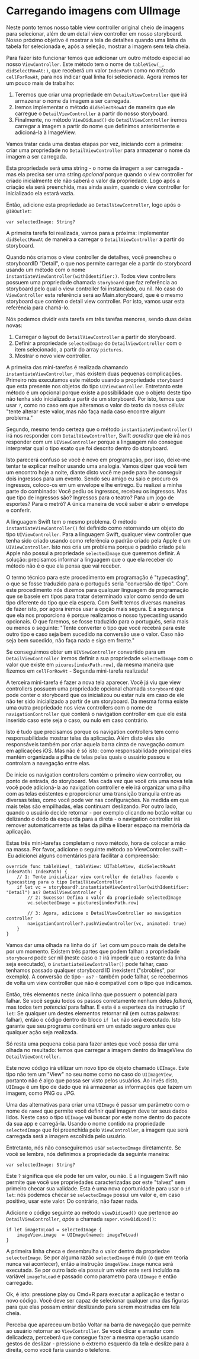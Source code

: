 # Carregando imagens com UIImage

Neste ponto temos nosso table view controller original cheio de imagens para selecionar, além de um detail view controller em nosso storyboard. Nosso próximo objetivo é mostrar a tela de detalhes quando uma linha da tabela for selecionada e, após a seleção, mostrar a imagem sem tela cheia.

Para fazer isto funcionar temos que adicionar um outro método especial ao nosso `ViewController`. Este método tem o nome de `tableView(_, didSelectRowAt:)`, que receberá um valor `IndexPath` como no método `cellForRowAt`, para nos indicar qual linha foi selecionada. Agora iremos ter um pouco mais de trabalho:

1. Teremos que criar uma propriedade em `DetailsViewController` que irá armazenar o nome da imagem a ser carregada.
2. Iremos implementar o método `didSelectRowAt` de maneira que ele carregue o `DetailViewController` a partir do nosso storyboard.
3. Finalmente, no método `ViewDidLoad()` do `DetailViewController` iremos carregar a imagem a partir do nome que definimos anteriormente e adicioná-la à ImageView.

Vamos tratar cada uma destas etapas por vez, iniciando com a primeira: criar uma propriedade no `DetailViewController` para armazenar o nome da imagem a ser carregada.

Esta propriedade será uma string - o nome da imagem a ser carregada - mas ela precisa ser uma string *opcional* porque quando o view controller for criado inicialmente ele não saberá o valor da propriedade. Logo após a criação ela será preenchida, mas ainda assim, quando o view controller for inicializado ela estará vazia.

Então, adicione esta propriedade ao `DetailViewController`, logo após o `@IBOutlet`:

    var selectedImage: String?

A primeira tarefa foi realizada, vamos para a próxima: implementar `didSelectRowAt` de maneira a carregar o `DetailViewController` a partir do storyboard.

Quando nós criamos o view controller de detalhes, você preencheu o storyboardID "Detail", o que nos permite carregar ele a partir do storyboard usando um método com o nome `instantiateViewController(withIdentifier:)`. Todos view controllers possuem uma propriedade chamada `storyboard` que faz referência ao storyboard pelo qual o view controller foi instanciado, ou nil. No caso do `ViewController` esta referência será ao Main.storyboard, que é o mesmo storyboard que contém o detail view controller. Por isto, vamos usar esta referência para chamá-lo.

Nós podemos dividir esta tarefa em três tarefas menores, sendo duas delas novas:

1. Carregar o layout do `DetailViewController` a partir do storyboard.
2. Definir a propriedade `selectedImage` do `DetailViewController` com o item selecionado, a partir do array `pictures`.
3. Mostrar o novo view controller.

A primeira das mini-tarefas é realizada chamando `instantiateViewController`, mas existem duas pequenas complicações. Primeiro nós executamos este método usando a propriedade `storyboard` que esta presente nos objetos do tipo `UIViewController`. Entretanto este método é um opcional porque existe a possibilidade que o objeto deste tipo não tenha sido inicializado a partir de um storyboard. Por isto, temos que usar `?`, como no caso em que alteramos o valor do texto da nossa célula: "tente alterar este valor, mas não faça nada caso encontre algum problema."

Segundo, mesmo tendo certeza que o método `instantiateViewController()` irá nos responder com `DetailViewController`, Swift *acredita* que ele irá nos responder com um `UIViewController` porque a linguagem não consegue interpretar qual o tipo exato que foi descrito dentro do storyboard.

Isto parecerá confuso se você é novo em programação, por isso, deixe-me tentar te explicar melhor usando uma analogia. Vamos dizer que você tem um encontro hoje a noite, diante disto você me pede para lhe conseguir dois ingressos para um evento. Sendo seu amigo eu saio e procuro os ingressos, coloco-os em um envelope e lhe entrego. Eu realizei a minha parte do combinado: Você pediu os ingressos, recebeu os ingressos. Mas que tipo de ingressos são? Ingressos para o teatro? Para um jogo de esportes? Para o metrô? A única maneira de você saber é abrir o envelope e conferir.

A linguagem Swift tem o mesmo problema. O método `instantiateViewController()` foi definido como retornando um objeto do tipo `UIViewController`. Para a linguagem Swift, qualquer view controller que tenha sido criado usando como referência o padrão criado pela Apple é um `UIViewController`. Isto nos cria um problema porque o padrão criado pela Apple não possui a propriedade `selectedImage` que queremos definir. A solução: precisamos informar a linguagem que o que ela receber do método não é o que ela pensa que vai receber.

O termo técnico para este procedimento em programação é "typecasting", o que se fosse traduzido para o português seria "conversão de tipo". Com este procedimento nós dizemos para qualquer linguagem de programação que se baseie em tipos para tratar determinado valor como sendo de um tipo diferente do tipo que ela espera. Com Swift temos diversas maneiras de fazer isto, por agora iremos usar a opção mais segura. E a segurança que ela nos proporciona é porque realizamos o nosso typecasting usando opcionais. O que faremos, se fosse traduzido para o português, seria mais ou menos o seguinte: "Tente converter o tipo que você recebrá para este outro tipo e caso seja bem sucedido na conversão use o valor. Caso não seja bem sucedido, não faça nada e siga em frente."

Se conseguirmos obter um `UIViewController` convertido para um `DetailViewController` iremos definir a sua propriedade `selectedImage` com o valor que existe em `picures[indexPath.row]`, da mesma maneira que fizemos em `cellForRowAt` - Segunda mini-tarefa realizada!

A terceira mini-tarefa é fazer a nova tela aparecer. Você já viu que view controllers possuem uma propriedade opcional chamada `storyboard` que pode conter o storyboard que os inicializou ou estar nula em caso de ele não ter sido inicializado a partir de um storyboard. Da mesma forma existe uma outra propriedade nos view controllers com o nome de `navigationController` que conterá o navigation controller em que ele está inserido caso este seja o caso, ou nulo em caso contrário.

Isto é tudo que precisamos porque os navigation controllers tem como responsabilidade mostrar telas da aplicação. Além disto eles são responsáveis também por criar aquela barra cinza de navegação comum em aplicações iOS. Mas não é só isto: como responsabilidade principal eles mantém organizada a pilha de telas pelas quais o usuário passou e controlam a navegação entre elas.

De início os navigation controllers contém o primeiro view controller, ou ponto de entrada, do storyboard. Mas cada vez que você cria uma nova tela você pode adicioná-la ao navigation controller e ele irá organizar uma pilha com as telas existentes e proporcionar uma transição tranquila entre as diversas telas, como você pode ver nas configurações. Na medida em que mais telas são empilhadas, elas continuam deslizando. Por outro lado, quando o usuário decide retornar - por exemplo clicando no botão voltar ou delizando o dedo da esquerda para a direta - o navigation controller irá remover automaticamente as telas da pilha e liberar espaço na memória da aplicação.

Estas três mini-tarefas completam o novo método, hora de colocar a mão na massa. Por favor, adicione o seguinte método ao ViewController.swift – Eu adicionei alguns comentários para facilitar a compreensão:

    override func tableView(_ tableView: UITableView, didSelectRowAt indexPath: IndexPath) {
        // 1: Tente inicializar view controller de detalhes fazendo o typecasting para o tipo DetailViewController
        if let vc = storyboard?.instantiateViewController(withIdentifier: "Detail") as? DetailViewController {
            // 2: Sucesso! Defina o valor da propriedade selectedImage
            vc.selectedImage = pictures[indexPath.row]
            
            // 3: Agora, adicione o DetailViewController ao navigation controller
            navigationController?.pushViewController(vc, animated: true)
        }
    }

Vamos dar uma olhada na linha do `if let` com um pouco mais de detalhe por um momento. Existem três partes que podem falhar: a propriedade `storyboard` pode ser nil (neste caso o `?` irá impedir que o restante da linha seja executado), o `instantiateViewController()` pode falhar, caso tenhamos passado qualquer storyboard ID inexistent ("sbrobles", por exemplo). A conversão de tipo - `as?` - também pode falhar, se recebermos de volta um view controller que não é compatível com o tipo que indicamos.

Então, três elementos neste única linha que possuem o potencial para falhar. Se você seguiu todos os passos corretamente nenhum deles *falhará*, mas todos tem *potencial* para falhar. E esta é a esperteza da instrução `if let`: Se qualquer um destes elementos retornar nil (em outras palavras: falhar), então o código dentro do bloco `if let` não será executado. Isto garante que seu programa continurá em um estado seguro antes que qualquer ação seja realizada.

Só resta uma pequena coisa para fazer antes que você possa dar uma olhada no resultado: temos que carregar a imagem dentro do ImageView do `DetailViewController`.

Este novo código irá utilizar um novo tipo de objeto chamado `UIImage`. Este tipo não tem um "View" no seu nome como no caso do `UIImageVIew`, portanto não é algo que possa ser visto pelos usuários. Ao invés disto, `UIImage` é um tipo de dado que irá armazenar as informações que fazem um imagem, como PNG ou JPG.

Uma das alternativas para criar uma `UIImage` é passar um parâmetro com o nome de `named` que permite você definir qual imagem deve ter seus dados lidos. Neste caso o tipo `UIImage` vai buscar por este nome dentro do pacote da sua app e carregá-la. Usando o nome contido na propriedade `selectedImage` que foi preenchida pelo `ViewController`, a imagem que será carregada será a imagem escolhida pelo usuário.

Entretanto, nós não conseguiremos usar `selectedImage` diretamente. Se você se lembra, nós definimos a propriedade da seguinte maneira:

    var selectedImage: String?

Este `?` significa que ele pode ter um valor, ou não. E a linguagem Swift não permite que você use propriedades caracterizadas por este "talvez" sem primeiro checar sua validade. Esta é uma nova oportunidade para usar o `if let`: nós podemos checar se `selectedImage` possui um valor e, em caso positivo, usar este valor. Do contrário, não fazer nada.

Adicione o código seguinte ao método `viewDidLoad()` que pertence ao `DetailViewController`, *após* a chamada `super.viewDidLoad()`:

    if let imageToLoad = selectedImage {
        imageView.image  = UIImage(named: imageToLoad)
    }

A primeira linha checa e desembrulha o valor dentro da propriedae `selectedImage`. Se por alguma razão `selectedImage` é nulo (o que em teoria nunca vai acontecer), então a instrução `imageView.image` nunca será executada. Se por outro lado ela possuir um valor este será incluído na variável `imageToLoad` e passado como parametro para `UIImage` e então carregado.

Ok, é isto: pressione play ou Cmd+R para executar a aplicação e testar o novo código. Você deve ser capaz de selecionar qualquer uma das figuras para que elas possam entrar deslizando para serem mostradas em tela cheia.

Perceba que apareceu um botão Voltar na barra de navegação que permite ao usuário retornar ao `ViewController`. Se você clicar e arrastar com delicadeza, perceberá que consegue fazer a mesma operação usando gestos de deslizar - pressione o extremo esquerdo da tela e deslize para a direita, como você faria usando o telefone.
